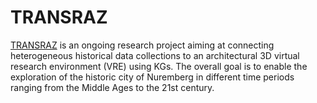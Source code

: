 # TRANSRAZ

[TRANSRAZ](https://www.fiz-karlsruhe.de/en/forschung/transraz) is an ongoing research project aiming at connecting heterogeneous historical data collections to an architectural 3D virtual research environment (VRE) using KGs. 
The overall goal is to enable the exploration of the historic city of Nuremberg in different time periods ranging from the Middle Ages to the 21st century.

<!--- ## TRANSRAZ Data Model

This repository contains the data model developed to describe resources of the TRANSRAZ project. The ongoing work is introduced in:
```
Oleksandra Bruns, Tabea Tietz, Sandra Göller and Harald Sack
TRANSRAZ Data Model: Towards a Geosocial Representation of Historical Cities.
Submitted to Semantics 2022 Research & Innovation Track.
```

## Nuremberg Address Knowledge Graph

This repository contains resources of ongoing work introduced in the poster paper:
```
Oleksandra Bruns, Tabea Tietz, Mehdi Ben Chaabane, Manuel Portz, Felix Xiong, Harald Sack. 
The Nuremberg Address Knowledge Graph. 
Submitted to ESWC 2021 Poster&Demos.
```

## Publications about TOPORAZ and TRANSRAZ
```
Tabea Tietz, Oleksandra Bruns, Sandra Göller, Matthias Razum, Danilo Dessi, Harald Sack. 
Knowledge Graph enabled Curation and Exploration of Nuremberg’s city heritage [to be published]. 
In:Proc. of the Conf. on Digital Curation Technologies. CEUR-WS (2021)

Matthias Razum, Sandra Göller, Harald Sack, Tabea Tietz, Oleksandra Vsesviatska, Gerhard Weilandt, Marc Grellert, Torben Scharm. 
Toporaz: Ein digitales Raum-Zeit-Modell für vernetzte Forschungam Beispiel Nürnberg. 
Information-Wissenschaft & Praxis71(4), 185–194 (2020)

Oleksandra Bruns, Tabea Tietz, Mehdi Ben Chaabane, Manuel Portz, Felix Xiong, Harald Sack.
The Nuremberg Address Knowledge Graph. 
In European Semantic Web Conference (pp. 115-119). Springer, Cham. (2021).
```

## Acknowledgement 
This work is funded by the Leibniz Association under project number SAW-2020-FIZ KA-4-Transraz. --->
